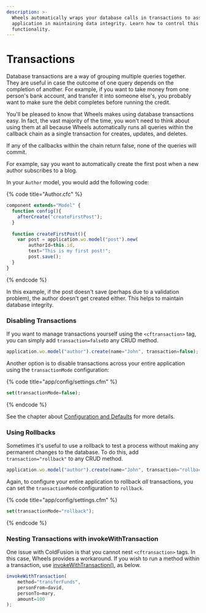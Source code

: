 ```yaml
---
description: >-
  Wheels automatically wraps your database calls in transactions to assist your
  application in maintaining data integrity. Learn how to control this
  functionality.
---
```


# Transactions

Database transactions are a way of grouping multiple queries together. They are useful in case the outcome of one query depends on the completion of another. For example, if you want to take money from one person's bank account, and transfer it into someone else's, you probably want to make sure the debit completes before running the credit.

You'll be pleased to know that Wheels makes using database transactions easy. In fact, the vast majority of the time, you won't need to think about using them at all because Wheels automatically runs all queries within the callback chain as a single transaction for creates, updates, and deletes.

If any of the callbacks within the chain return false, none of the queries will commit.

For example, say you want to automatically create the first post when a new author subscribes to a blog.

In your `Author` model, you would add the following code:

{% code title="Author.cfc" %}
```javascript
component extends="Model" {
  function config(){
    afterCreate("createFirstPost");
  }
  
  function createFirstPost(){
    var post = application.wo.model("post").new(
        authorId=this.id,
        text="This is my first post!";
        post.save();
  }
}
```
{% endcode %}

In this example, if the post doesn't save (perhaps due to a validation problem), the author doesn't get created either. This helps to maintain database integrity.

### Disabling Transactions

If you want to manage transactions yourself using the `<cftransaction>` tag, you can simply add `transaction=false`to any CRUD method.

```javascript
application.wo.model("author").create(name="John", transaction=false);
```

Another option is to disable transactions across your entire application using the `transactionMode` configuration:

{% code title="app/config/settings.cfm" %}
```javascript
set(transactionMode=false);
```
{% endcode %}

See the chapter about [Configuration and Defaults](https://guides.cfwheels.org/2.5.0/v/3.0.0-snapshot/working-with-cfwheels/configuration-and-defaults) for more details.

### Using Rollbacks

Sometimes it's useful to use a rollback to test a process without making any permanent changes to the database. To do this, add `transaction="rollback"` to any CRUD method.

```javascript
application.wo.model("author").create(name="John", transaction="rollback");
```

Again, to configure your entire application to rollback _all_ transactions, you can set the `transactionMode` configuration to `rollback`.

{% code title="app/config/settings.cfm" %}
```javascript
set(transactionMode="rollback");
```
{% endcode %}

### Nesting Transactions with invokeWithTransaction

One issue with ColdFusion is that you cannot nest `<cftransaction>` tags. In this case, Wheels provides a workaround. If you wish to run a method within a transaction, use [invokeWithTransaction()](https://api.cfwheels.org/model.invokeWithTransaction.html), as below.

```javascript
invokeWithTransaction(
    method="transferFunds",
    personFrom=david,
    personTo=mary,
    amount=100
);
```
